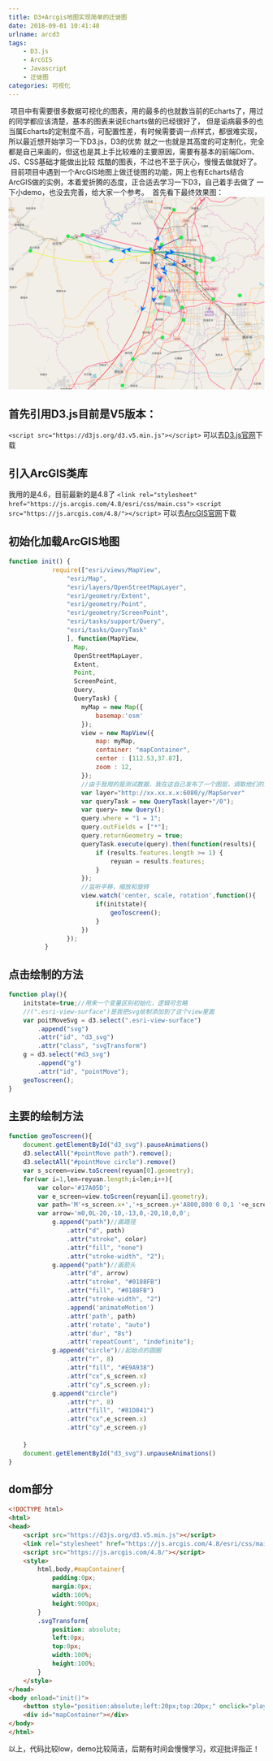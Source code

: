 ```yaml
---
title: D3+Arcgis地图实现简单的迁徙图
date: 2018-09-01 10:41:48
urlname: arcd3
tags: 
    - D3.js
    - ArcGIS
    - Javascript
    - 迁徙图
categories: 可视化
---
```

&nbsp;项目中有需要很多数据可视化的图表，用的最多的也就数当前的Echarts了，用过的同学都应该清楚，基本的图表来说Echarts做的已经很好了，
但是诟病最多的也当属Echarts的定制度不高，可配置性差，有时候需要调一点样式，都很难实现，所以最近想开始学习一下D3.js，D3的优势
就之一也就是其高度的可定制化，完全都是自己来画的，但这也是其上手比较难的主要原因，需要有基本的前端Dom、JS、CSS基础才能做出比较
炫酷的图表，不过也不至于灰心，慢慢去做就好了。
&nbsp;目前项目中遇到一个ArcGIS地图上做迁徙图的功能，网上也有Echarts结合ArcGIS做的实例，本着爱折腾的态度，正合适去学习一下D3，自己着手去做了
一下小demo，也没去完善，给大家一个参考。
&nbsp;首先看下最终效果图：
![迁徙图效果图](/images/D3_Arcgis/overlay.png)
## 首先引用D3.js目前是V5版本：
`<script src="https://d3js.org/d3.v5.min.js"></script>`
可以去[D3.js官网](https://d3js.org/)下载
## 引入ArcGIS类库
我用的是4.6，目前最新的是4.8了
`<link rel="stylesheet" href="https://js.arcgis.com/4.8/esri/css/main.css">`
`<script src="https://js.arcgis.com/4.8/"></script>`
可以去[ArcGIS官网](https://developers.arcgis.com/javascript/latest/guide/get-api/index.html)下载
## 初始化加载ArcGIS地图
```javascript
function init() {
	    	require(["esri/views/MapView",
		  		"esri/Map",
		  		"esri/layers/OpenStreetMapLayer",
		  		"esri/geometry/Extent",
		  		"esri/geometry/Point",
		  		"esri/geometry/ScreenPoint",
		  		"esri/tasks/support/Query",
		  		"esri/tasks/QueryTask"
		  		], function(MapView,
                  Map,
                  OpenStreetMapLayer,
                  Extent,
                  Point,
                  ScreenPoint,
                  Query,
                  QueryTask) { 
		  	        myMap = new Map({
		  	            basemap:'osm'
		  	        });
		  	        view = new MapView({
		  	            map: myMap,
		  	            container: "mapContainer",
		  	            center : [112.53,37.87],
		  			    zoom : 12,
		  	        });
                    //由于我用的是测试数据，我在这自己发布了一个图层，调取他们的坐标
		  	        var layer="http://xx.xx.x.x:6080/y/MapServer"
		      		var queryTask = new QueryTask(layer+"/0");
		      	    var query= new Query();
		      	    query.where = "1 = 1";
		      	    query.outFields = ["*"];
		      	    query.returnGeometry = true;
		      	    queryTask.execute(query).then(function(results){
		      	    	if (results.features.length >= 1) {
		        	    	reyuan = results.features;
		        	    }
		      	    });
                    //监听平移，缩放和旋转
		      	    view.watch('center, scale, rotation',function(){
		      	    	if(initstate){
		      	    		geoToscreen();
		      	    	}
		      	    })
		  		});
	      }
```
## 点击绘制的方法
```javascript
function play(){
    initstate=true;//用来一个变量区别初始化，逻辑可忽略
    //(".esri-view-surface")是我把svg绘制添加到了这个view里面
    var poitMoveSvg = d3.select(".esri-view-surface")
        .append("svg")
        .attr("id", "d3_svg")
        .attr("class", "svgTransform")
    g = d3.select("#d3_svg")
        .append("g")
        .attr("id", "pointMove");
    geoToscreen();
}
```
## 主要的绘制方法
```javascript
function geoToscreen(){
    document.getElementById("d3_svg").pauseAnimations()
    d3.selectAll("#pointMove path").remove();
    d3.selectAll("#pointMove circle").remove()
    var s_screen=view.toScreen(reyuan[0].geometry);
    for(var i=1,len=reyuan.length;i<len;i++){
        var color='#17A05D';
        var e_screen=view.toScreen(reyuan[i].geometry);
        var path='M'+s_screen.x+','+s_screen.y+'A800,800 0 0,1 '+e_screen.x+','+e_screen.y
        var arrow='m0,0L-20,-10,-13,0,-20,10,0,0';
            g.append("path")//画路径
                .attr("d", path)
                .attr("stroke", color)
                .attr("fill", "none")
                .attr("stroke-width", "2");
            g.append("path")//画箭头
                .attr("d", arrow)
                .attr("stroke", "#0188FB")
                .attr("fill", "#0188FB")
                .attr("stroke-width", "2")
                .append('animateMotion')
                .attr('path', path)
                .attr('rotate', "auto")
                .attr('dur', "8s")
                .attr('repeatCount', "indefinite");
            g.append("circle")//起始点的圆圈
                .attr("r", 8)
                .attr("fill", "#E9A938")
                .attr("cx",s_screen.x)
                .attr("cy",s_screen.y);
            g.append("circle")
                .attr("r", 8)
                .attr("fill", "#81D841")
                .attr("cx",e_screen.x)
                .attr("cy",e_screen.y)
        
    }
    document.getElementById("d3_svg").unpauseAnimations()
}
```
## dom部分
```html
<!DOCTYPE html>
<html>
<head>
	<script src="https://d3js.org/d3.v5.min.js"></script>
	<link rel="stylesheet" href="https://js.arcgis.com/4.8/esri/css/main.css">
    <script src="https://js.arcgis.com/4.8/"></script>
	<style>
		html,body,#mapContainer{
		    padding:0px;
		    margin:0px;
			width:100%;
			height:900px;
		}
		.svgTransform{
			position: absolute;
			left:0px;
			top:0px;
			width:100%;
			height:100%;
		}
	</style>
</head>
<body onload="init()">
    <button style="position:absolute;left:20px;top:20px;" onclick="play()">飞行图</button>
	<div id="mapContainer"></div>
</body>
</html>
```
以上，代码比较low，demo比较简洁，后期有时间会慢慢学习，欢迎批评指正！